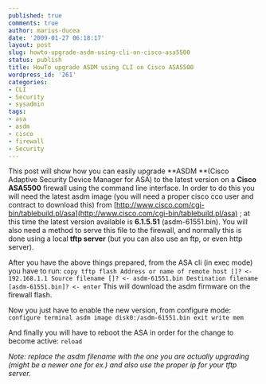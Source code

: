 ```yaml
---
published: true
comments: true
author: marius-ducea
date: '2009-01-27 06:18:17'
layout: post
slug: howto-upgrade-asdm-using-cli-on-cisco-asa5500
status: publish
title: HowTo upgrade ASDM using CLI on Cisco ASA5500
wordpress_id: '261'
categories:
- CLI
- Security
- sysadmin
tags:
- asa
- asdm
- cisco
- firewall
- Security
---
```


This post will show how you can easily upgrade **ASDM **(Cisco Adaptive Security Device Manager for ASA) to the latest version on a **Cisco ASA5500** firewall using the command line interface. In order to do this you will need the latest asdm image (you will need a proper cisco cco user and contract to download this) from [http://www.cisco.com/cgi-bin/tablebuild.pl/asa](http://www.cisco.com/cgi-bin/tablebuild.pl/asa) ; at this time the latest version available is **6.1.5.51** (asdm-61551.bin). You will also need a method to serve this file to the firewall, and normally this is done using a local **tftp server** (but you can also use an ftp, or even http server).

After you have the above things prepared, from the ASA cli (in exec mode) you have to run:
`copy tftp flash
Address or name of remote host []? <- 192.168.1.1
Source filename []? <- asdm-61551.bin
Destination filename [asdm-61551.bin]? <- enter`
This will download the asdm firmware on the firewall flash.

Now you just have to enable the new version, from configure mode:
`configure terminal
asdm image disk0:/asdm-61551.bin
exit
write mem`

And finally you will have to reboot the ASA in order for the change to become active:
`reload`

_Note: replace the asdm filename with the one you are actually upgrading (might be a newer one for ex.) and also use the proper ip for your tftp server._
